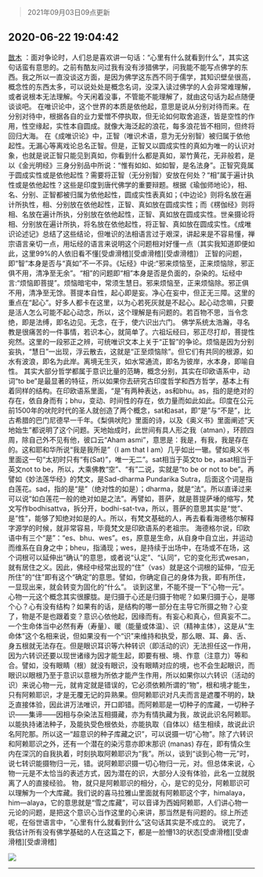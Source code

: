 > 2021年09月03日09点更新
<link rel="stylesheet" href="https://cdn.jsdelivr.net/gh/taotie6/sampleJSON@main/css/photo_show.css">


 ## 2020-06-22 19:04:42 

 [㪚木](https://www.coolapk.com/feed/19738689?shareKey=OWRlMTFjODU3MmE4NjEzMTc1NjI~) ：面对争论时，人们总是喜欢讲一句话：“心里有什么就看到什么”，其实这句话蛮有意思的。之前有酷友问过我有没有涉猎佛学，问我能不能写点佛学的东西。我之所以一直没谈这方面，是因为佛学这东西不同于儒学，其知识壁垒很高，概念性的东西太多，可以说处处是概念名词，没深入读过佛学的人会非常难理解<!--break-->，或者说根本无法理解。今天闲着没事，不管能不能理解了，就由这句话为起点随便谈谈吧。
在唯识论中，这个世界的本质是依他起，意思是说从分别对待而来。在分别对待中，根据各自的业力爱憎不停执取，但无论如何取舍追逐，皆是空性的作用，性空缘起，实性本自圆成。就像大海泛起的浪花，每多浪花皆不相同，但终将回归大海。
在《成唯识论》中，正智（唯识术语，意为无分别智）被归属于依他起性。无漏心等离戏论总名正智。但是，正智又以圆成实性的真如为唯一的认识对象，也就是说正智只能见到真如，你看到什么都是真如，翠竹黄花，无非般若，是以《金光明经》三身分别品中所说：“惟有如如、如如智，是名法身”。正智究竟属于圆成实性或是依他起性？需要将正智（无分别智）安放在何处？“相”属于遍计执性或是依他起性？这些是印度到唐代佛学的重要辩题。根据《瑜伽师地论》，相、名、分别、正智都被归属为依他起性，圆成实性表真如；《中边论》则将名放在遍计所执性，相、分别放在依他起性，正智、真如放在圆成实性；而《楞伽经》则将相、名放在遍计所执，分别放在依他起性，正智、真如放在圆成实性。世亲摄论将相、分别放在遍计所执，将名放在依他起性，将正智、真如放在圆成实性。《成唯识论述记》总结了这些结论，但唯识的法相语言过于艰深，讲起来是不容易懂，禅宗语言亲切一点，用坛经的语言来说明这个问题相对好懂一点（其实我知道即便如此，这里99%的人依旧看不懂[受虐滑稽][受虐滑稽][受虐滑稽]）
正智的问题，即“智”本身是否与“真如”不一不异。《坛经》中说:“邪来烦恼至，正来烦恼除，邪正俱不用，清净至无余”。“相”的问题即“相”本身是否是负面的，杂染的。坛经中言:“烦恼即菩提”。烦恼暗宅中，常须生慧日。邪来烦恼至，正来烦恼除。邪正俱不用，清净至无馀。菩提本自性，起心即是妄。净心在妄中，但正无三障。这里的重点在“起心”。好多人都卡在这里，以为心若死灰就是不起心。起心动念嘛，只要是活人怎么可能不起心动念，所以，这个理解是有问题的。若百物不思，当令念绝，即是法缚，即名边见。无念，在于，使六识出六门。
佛学系统太浩瀚，寻名教是很痛苦的一件事情，若识本心，就简单了。六祖坛经曰，邪正尽打却，菩提性宛然。这里的一段邪正之辨，可统唯识文本上关于“正智”的争论。烦恼是因为分别妄执，“慧日”一出现，浮云散去，这就是“正至烦恼除”。但它们有共同的根源，如水有波浪，即名为此岸。离境无生灭，如水常通流，即名为彼岸，水本身，即喻自性。
其实大部分哲学都属于意识比量的范畴，概念分别，其实在印欧语系中，动词“to be”是最显著的特征，所以如果你去研究古印度哲学和西方哲学，基本上有着同样的结构。在印欧语系里面，“是”有两种表达，as和bhu。as，指的是绝对的存在，依自身而有；bhu，变动、时间性的存在，依力量而如此如此。印度在公元前1500年的吠陀时代的圣人就创造了两个概念，sat和asat，即“是”与“不是”，比古希腊的巴门尼德早一千年。《梨俱吠陀》里面的诗，以及《奥义书》里面阐述“天地始生”都说明了这个问题。天地始成时，此世间有具人形之我（atman），环顾四周，除自己外不见有他，彼口云“Aham asmi”，意思是：我是，有我，我是存在的。这和耶和华所说“我是我所是”（I am that I am）几乎如出一辙。譬如奥义书里面这一句“太初时只有“有(Sat)”，唯一无二”。sat相当于英文to be，asat相当于英文not to be，所以，大乘佛教“空”、“有”二说，实就是“to be or not to be”。再譬如《妙法莲华经》的梵文，是Sad-dharma Pundarika Sutra，后面这个词是指白莲花。sad，指的是“是”（绝对性的如是）；dharma，就是“法”。所以直译过来可以说“如白莲花一般的绝对如是之法”。再譬如，菩萨，就是菩提萨埵的缩写，梵文写作bodhisattva，拆分开，bodhi-sat-tva，所以，菩萨的意思其实是“觉”、是”性”，能够了知绝对如是的人。所以，有梵文基础的人，再去看看海德格尔解释字源学的时候，就非常容易，毕竟梵文是印欧语系的老祖宗。
海德格尔说，印欧语中有三个“是”：“es、bhu、wes”。es，原意是生命，从自身中自立出，并运动而维系在自身之中；bheu，指涌现；wes，是持续于出场中，在场或不在场，这个词根可以延伸出“确认”的意思，或者说“认定”、“认同”，它的变化形式wesan，就有居住之义。因此，佛经中经常出现的“住”（vas）就是这个词根的延伸，“应无所住”的“住”即有这个“确定”的意思。譬如，你确定自己的身体为我，即有所住，一显现出来，就会转变为固化的“什么”。
谈到这里，不能不提一下“心物一元”。心物一元这个概念其实很朦胧。是归摄于心还是归摄于物呢？如果归摄于心，是哪个心？心有没有结构？如果有的话，是结构的哪一部分在主导它所摄之物？心变了，物是不是也跟着变？意识心依他起，因缘而有。有妄心和真心，但真妄不二。一个生命体当中必然有寿（寿量）、暖（能量或体温）、识（精神主体），这是从“生命体”这个名相来说，但如果没有一个“识”来维持和执受，那么眼、耳、鼻、舌、身五根就无法存在。但是眼识耳识等六种转识（即活动的识）无法担任这一作用，因为六转识还要以现世诸缘为因才能生起，即要有根、境、作意（注意力）等和合。譬如，没有眼睛（根）就没有眼识，没有眼睛对应的境，也不会生起眼识，而眼识以眼根乃至于意识以意根为所依才能产生作用，所以如果你以六转识（活动的识）来说心物一元，就肯定就是错误的，它必须依赖所谓的“物”，根和境才能生，只有阿赖耶识，才是无覆无记的异熟果。但阿赖耶识对凡夫而言是遮覆不明的，缺乏直接体验，因此讲万法唯识，开口即错。而阿赖耶是一切种子的库藏，一切种子识——集谛——因相与杂染法互相摄藏，亦为有情执藏为我，故说此识名阿赖耶。以能执持诸法种子，及能执受色根依处，亦能执取（自体以）结生相续，故说此识名阿陀那。所以这一“超意识的种子库藏之识”，可以说摄一切“心物”。除了六转识和阿赖耶识之外，还有一个潜在的染污意亦即末那识 (manas) 存在，即有情众生内在深沉的自我执着，时刻执取阿赖耶识为“我”。所以，谈到“谈到心物一元”时，说七转识能摄物归一元，错。说阿赖耶识摄一切心物归一元，对。但总体来说，心物一元是不太恰当的表述方式，因为潜在的识，大部分人没有体验，此名一立就脱离了人的直接经验。
物，就只是阿赖耶识的相分，心，是它的见分，阿赖耶识可以理解为一个大库藏。我们说的喜马拉雅山里面就有阿赖耶这个字，himalaya，him—alaya，它的意思就是“雪之库藏”，可以音译为西姆阿赖耶，人们讲心物一元论的问题，是把这个意识心当作这里的心来讲，那当然是有问题的。综上所述呢，在俗世语言中，“心里有什么就看到什么”这句话其实是不成立的。
说完了，我估计所有没有佛学基础的人在这篇之下，都是一脸懵13的状态[受虐滑稽][受虐滑稽][受虐滑稽] 

<div class="album">
<img class="img-item" src="http://image.coolapk.com/feed/2020/0622/19/1081091_c3ff3313_3881_6716@560x315.gif" />
</div>

 ------- 

